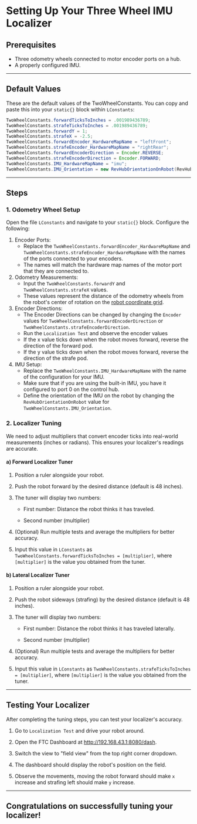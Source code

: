 # Setting Up Your Three Wheel IMU Localizer

## Prerequisites
* Three odometry wheels connected to motor encoder ports on a hub.
* A properly configured IMU.

---

## Default Values
These are the default values of the TwoWheelConstants. You can copy and paste this into your `static{}` block within `LConstants`:
```java
TwoWheelConstants.forwardTicksToInches = .001989436789;
TwoWheelConstants.strafeTicksToInches = .001989436789;
TwoWheelConstants.forwardY = 1;
TwoWheelConstants.strafeX = -2.5;
TwoWheelConstants.forwardEncoder_HardwareMapName = "leftFront";
TwoWheelConstants.strafeEncoder_HardwareMapName = "rightRear";
TwoWheelConstants.forwardEncoderDirection = Encoder.REVERSE;
TwoWheelConstants.strafeEncoderDirection = Encoder.FORWARD;
TwoWheelConstants.IMU_HardwareMapName = "imu";
TwoWheelConstants.IMU_Orientation = new RevHubOrientationOnRobot(RevHubOrientationOnRobot.LogoFacingDirection.UP, RevHubOrientationOnRobot.UsbFacingDirection.LEFT);
```

---

## Steps
### 1. Odometry Wheel Setup

Open the file `LConstants` and navigate to your `static{}` block. Configure the following:

1. Encoder Ports:
   - Replace the `TwoWheelConstants.forwardEncoder_HardwareMapName` and `TwoWheelConstants.strafeEncoder_HardwareMapName` with the names of the ports connected to your encoders.
   - The names will match the hardware map names of the motor port that they are connected to.
2. Odometry Measurements:
   - Input the `TwoWheelConstants.forwardY` and `TwoWheelConstants.strafeX` values.
   - These values represent the distance of the odometry wheels from the robot's center of rotation on the [robot coordinate grid](./setup.md#robot-coordinate-grid).
3. Encoder Directions:
   - The Encoder Directions can be changed by changing the `Encoder` values for `TwoWheelConstants.forwardEncoderDirection` or `TwoWheelConstants.strafeEncoderDirection`.
   - Run the `Localization Test` and observe the encoder values
   - If the x value ticks down when the robot moves forward, reverse the direction of the forward pod.
   - If the y value ticks down when the robot moves forward, reverse the direction of the strafe pod.
4. IMU Setup:
   - Replace the `TwoWheelConstants.IMU_HardwareMapName` with the name of the configuration for your IMU.
   - Make sure that if you are using the built-in IMU, you have it configured to port 0 on the control hub.
   - Define the orientation of the IMU on the robot by changing the `RevHubOrientationOnRobot` value for `TwoWheelConstants.IMU_Orientation`.

### 2. Localizer Tuning

We need to adjust multipliers that convert encoder ticks into real-world measurements (inches or radians). This ensures your localizer's readings are accurate.

#### a) Forward Localizer Tuner

1. Position a ruler alongside your robot.

2. Push the robot forward by the desired distance (default is 48 inches).

3. The tuner will display two numbers:

   * First number: Distance the robot thinks it has traveled.

   * Second number (multiplier)

4. (Optional) Run multiple tests and average the multipliers for better accuracy.
5. Input this value in `LConstants` as `TwoWheelConstants.forwardTicksToInches = [multiplier]`, where `[multiplier]` is the value you obtained from the tuner.

#### b) Lateral Localizer Tuner

1. Position a ruler alongside your robot.

2. Push the robot sideways (strafing) by the desired distance (default is 48 inches).

3. The tuner will display two numbers:

   * First number: Distance the robot thinks it has traveled laterally.

   * Second number (multiplier)

4. (Optional) Run multiple tests and average the multipliers for better accuracy.
5. Input this value in `LConstants` as `TwoWheelConstants.strafeTicksToInches = [multiplier]`, where `[multiplier]` is the value you obtained from the tuner.

---

## Testing Your Localizer

After completing the tuning steps, you can test your localizer's accuracy.

1. Go to `Localization Test` and drive your robot around.

2. Open the FTC Dashboard at http://192.168.43.1:8080/dash.

3. Switch the view to "field view" from the top right corner dropdown.

4. The dashboard should display the robot's position on the field.

5. Observe the movements, moving the robot forward should make `x` increase and strafing left should make `y` increase.

---

## Congratulations on successfully tuning your localizer!


